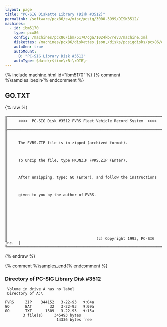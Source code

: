 ```yaml
---
layout: page
title: "PC-SIG Diskette Library (Disk #3512)"
permalink: /software/pcx86/sw/misc/pcsig/3000-3999/DISK3512/
machines:
  - id: ibm5170
    type: pcx86
    config: /machines/pcx86/ibm/5170/cga/1024kb/rev3/machine.xml
    diskettes: /machines/pcx86/diskettes.json,/disks/pcsigdisks/pcx86/diskettes.json
    autoGen: true
    autoMount:
      B: "PC-SIG Library Disk #3512"
    autoType: $date\r$time\rB:\rDIR\r
---
```


{% include machine.html id="ibm5170" %}
{% comment %}samples_begin{% endcomment %}

## GO.TXT

{% raw %}
```
╔═════════════════════════════════════════════════════════════════════════╗
║     <<<<  PC-SIG Disk #3512 FVRS Fleet Vehicle Record System  >>>>      ║
╠═════════════════════════════════════════════════════════════════════════╣
║                                                                         ║
║     The FVRS.ZIP file is in zipped (archived format).                   ║
║                                                                         ║
║     To Unzip the file, type PKUNZIP FVRS.ZIP (Enter).                   ║
║                                                                         ║
║     After unzipping, type: GO (Enter), and follow the instructions      ║
║                                                                         ║
║     given to you by the author of FVRS.                                 ║
║                                                                         ║
║                                                                         ║
║                                                                         ║
║                                                                         ║
║                                        (c) Copyright 1993, PC-SIG Inc.  ║
╚═════════════════════════════════════════════════════════════════════════╝
```
{% endraw %}

{% comment %}samples_end{% endcomment %}

### Directory of PC-SIG Library Disk #3512

     Volume in drive A has no label
     Directory of A:\

    FVRS     ZIP    344152   3-22-93   9:04a
    GO       BAT        32   3-22-93   9:09a
    GO       TXT      1309   3-22-93   9:15a
            3 file(s)     345493 bytes
                           14336 bytes free

